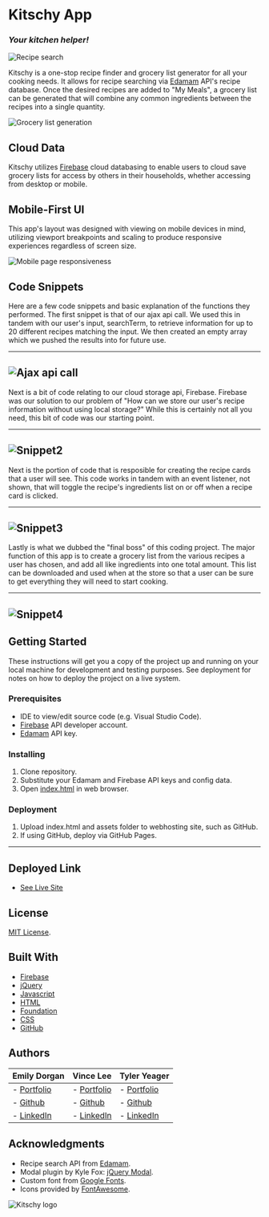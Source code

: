 # Kitschy App
### *Your kitchen helper!*

![Recipe search](./assets/images/recipe-search-demo.gif)

Kitschy is a one-stop recipe finder and grocery list generator for all your cooking needs. It allows for recipe searching via [Edamam](https://developer.edamam.com/) API's recipe database. Once the desired recipes are added to "My Meals", a grocery list can be generated that will combine any common ingredients between the recipes into a single quantity.

![Grocery list generation](./assets/images/grocery-list-demo.gif)


## Cloud Data

Kitschy utilizes [Firebase](https://firebase.google.com/) cloud databasing to enable users to cloud save grocery lists for access by others in their households, whether accessing from desktop or mobile.

## Mobile-First UI
This app's layout was designed with viewing on mobile devices in mind, utilizing viewport breakpoints and scaling to produce responsive experiences regardless of screen size.

![Mobile page responsiveness](./assets/images/responsiveness-demo.gif)

## Code Snippets
Here are a few code snippets and basic explanation of the functions they performed. The first snippet is that of our ajax api call. We used this in tandem with our user's input, searchTerm, to retrieve information for up to 20 different recipes matching the input. We then created an empty array which we pushed the results into for future use. 

---
![Ajax api call](https://user-images.githubusercontent.com/89880190/136632774-db33e495-ded0-4ff8-b98d-7d1da6f314f2.png)
---

Next is a bit of code relating to our cloud storage api, Firebase. Firebase was our solution to our problem of "How can we store our user's recipe information without using local storage?" While this is certainly not all you need, this bit of code was our starting point. 

---
![Snippet2](https://user-images.githubusercontent.com/89880190/136632829-3b70d664-a52b-4dad-84c1-50c74c68dac3.png)
---

Next is the portion of code that is resposible for creating the recipe cards that a user will see. This code works in tandem with an event listener, not shown, that will toggle the recipe's ingredients list on or off when a recipe card is clicked. 

---
![Snippet3](https://user-images.githubusercontent.com/89880190/136632883-40645023-f1e9-4747-9d76-bc458bdf74ec.png)
---

Lastly is what we dubbed the "final boss" of this coding project. The major function of this app is to create a grocery list from the various recipes a user has chosen, and add all like ingredients into one total amount. This list can be downloaded and used when at the store so that a user can be sure to get everything they will need to start cooking.

---
![Snippet4](https://user-images.githubusercontent.com/89880190/136632921-620e9529-4ca2-4490-9ce9-f9cef2e2b40b.png)
---
## Getting Started

These instructions will get you a copy of the project up and running on your local machine for development and testing purposes. See deployment for notes on how to deploy the project on a live system.

### Prerequisites

* IDE to view/edit source code (e.g. Visual Studio Code).
* [Firebase](https://firebase.google.com/) API developer account.
* [Edamam](https://developer.edamam.com/) API key.

### Installing

1. Clone repository.
1. Substitute your Edamam and Firebase API keys and config data.
1. Open [index.html](index.html) in web browser.

### Deployment

1. Upload index.html and assets folder to webhosting site, such as GitHub.
1. If using GitHub, deploy via GitHub Pages.

---
## Deployed Link

* [See Live Site](https://starryblue7.github.io/kitschy-app/)

## License

[MIT License](LICENSE).

## Built With

* [Firebase](https://firebase.google.com/)
* [jQuery](https://jquery.com/)
* [Javascript](https://developer.mozilla.org/en-US/docs/Web/JavaScript)
* [HTML](https://developer.mozilla.org/en-US/docs/Web/HTML)
* [Foundation](https://get.foundation/)
* [CSS](https://developer.mozilla.org/en-US/docs/Web/CSS)
* [GitHub](https://github.com/)

## Authors

|**Emily Dorgan** | **Vince Lee** | **Tyler Yeager** |
|-----------------|---------------|------------------|
| - [Portfolio](https://emdorgan.github.io/portfolio/)| - [Portfolio](https://starryblue7.github.io/portfolio/)| - [Portfolio](https://tylerbyeager.github.io/first-portfolio/) |
| - [Github](https://github.com/emdorgan)| - [Github](https://github.com/StarryBlue7) | - [Github](https://github.com/TylerBYeager) |
| - [LinkedIn](https://www.linkedin.com/in/emily-dorgan/)| - [LinkedIn](https://www.linkedin.com/in/vince-lee/) | - [LinkedIn](https://www.linkedin.com/in/tyler-yeager-1024/)|

## Acknowledgments

* Recipe search API from [Edamam](https://developer.edamam.com/).
* Modal plugin by Kyle Fox: [jQuery Modal](https://jquerymodal.com/).
* Custom font from [Google Fonts](https://fonts.google.com/).
* Icons provided by [FontAwesome](https://fontawesome.com/).

![Kitschy logo](./assets/images/kitschy-logo.png)
